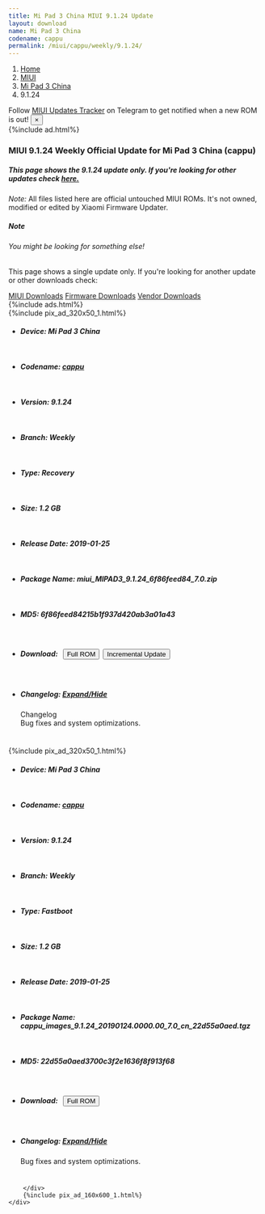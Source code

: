 ```yaml
---
title: Mi Pad 3 China MIUI 9.1.24 Update
layout: download
name: Mi Pad 3 China
codename: cappu
permalink: /miui/cappu/weekly/9.1.24/
---
```

<nav aria-label="breadcrumb">
    <ol class="breadcrumb">
        <li class="breadcrumb-item"><a href="/">Home</a></li>
        <li class="breadcrumb-item"><a href="/miui/">MIUI</a></li>
        <li class="breadcrumb-item"><a href="/miui/cappu/">Mi Pad 3 China</a></li>
        <li class="breadcrumb-item active" aria-current="page">9.1.24</li>
    </ol>
</nav>
<div class="alert alert-primary alert-dismissible fade show" role="alert">
    Follow <a href="https://t.me/MIUIUpdatesTracker" class="alert-link">MIUI Updates Tracker</a> on Telegram to get
    notified when a new ROM is out!
    <button type="button" class="close" data-dismiss="alert" aria-label="Close">
        <span aria-hidden="true">&times;</span>
    </button>
</div>
{%include ad.html%}
<div class="col-12 mx-auto">
    <h3 class="title bg-light p-2 rounded">MIUI 9.1.24 Weekly Official Update for Mi Pad 3 China (cappu)</h3>
    <h5>This page shows the 9.1.24 update only. If you're looking for other updates check
        <a href="/miui/cappu/">here.</a></h5>
    <p><i>Note: </i>All files listed here are official untouched MIUI ROMs.
        It's not owned, modified or edited by Xiaomi Firmware Updater.</p>
    <div class="card">
        <div class="card-body">
            <h5 class="card-title">Note</h5>
            <h6 class="card-subtitle mb-2 text-muted">You might be looking for something else!</h6>
            <p class="card-text">This page shows a single update only.
                If you're looking for another update or other downloads check:</p>
            <a href="/miui/" class="card-link">MIUI Downloads</a>
            <a href="/firmware/" class="card-link">Firmware Downloads</a>
            <a href="/vendor/" class="card-link">Vendor Downloads</a>
        </div>
    </div>
    {%include ads.html%}
    <div class="row justify-content-center">
        <div class="col-10" id="downloads">
                    <div class="card card-body">
            {%include pix_ad_320x50_1.html%}
            <ul class="list-unstyled">
                <li style="padding-bottom: 10px;">
                    <h5><b>Device: </b>Mi Pad 3 China</h5>
                </li>
                <li style="padding-bottom: 10px;">
                    <h5><b>Codename: </b> <a href="/miui/cappu/" target="_blank">cappu</a> </h5>
                </li>
                <li style="padding-bottom: 10px;">
                    <h5><b>Version: </b>9.1.24</h5>
                </li>
                <li style="padding-bottom: 10px;">
                    <h5><b>Branch: </b>Weekly</h5>
                </li>
                <li style="padding-bottom: 10px;">
                    <h5><b>Type: </b>Recovery</h5>
                </li>
                <li style="padding-bottom: 10px;">
                    <h5><b>Size: </b>1.2 GB</h5>
                </li>
                <li style="padding-bottom: 10px;">
                    <h5><b>Release Date: </b>2019-01-25</h5>
                </li>
                <li style="padding-bottom: 10px;">
                    <h5><b>Package Name: </b><span id="filename" class="text-dark">miui_MIPAD3_9.1.24_6f86feed84_7.0.zip</span></h5>
                </li>
                <li style="padding-bottom: 10px;">
                    <h5><b>MD5: </b><span id="md5" class="text-muted">6f86feed84215b1f937d420ab3a01a43</span></h5>
                </li>
                <li style="padding-bottom: 10px;">
                    <h5><b>Download: </b><button type="button" id="download" class="btn btn-primary" style="margin: 7px;"
                            onclick="window.open('http://bigota.d.miui.com/9.1.24/miui_MIPAD3_9.1.24_6f86feed84_7.0.zip', '_blank');"><i class="fa fa-download"></i> Full ROM</button><button type="button" id="incremental_download" class="btn btn-warning" onclick="window.open('https://bigota.d.miui.com/9.1.24/miui-blockota-platina_global-9.1.22-9.1.24-4f7d8de3c7-8.1.zip', '_blank');"><i class="fa fa-download"></i> Incremental Update</button></h5>
                </li>
                <li style="padding-bottom: 10px;">
                    <h5><b>Changelog: </b><a href="#cappu_1_changelog" data-toggle="collapse" role="button"
                            aria-expanded="false" aria-controls="cappu_1_changelog"> <i class="fa fa-arrow-down"
                                aria-hidden="true"></i> Expand/Hide</a></h5>
                    <div class="collapse" id="cappu_1_changelog">
                        <p id="changelog_text">Changelog<br>Bug fixes and system optimizations.</p>
                    </div>
                </li>
            </ul>
        </div>
        <div class="card card-body">
            {%include pix_ad_320x50_1.html%}
            <ul class="list-unstyled">
                <li style="padding-bottom: 10px;">
                    <h5><b>Device: </b>Mi Pad 3 China</h5>
                </li>
                <li style="padding-bottom: 10px;">
                    <h5><b>Codename: </b> <a href="/miui/cappu/" target="_blank">cappu</a> </h5>
                </li>
                <li style="padding-bottom: 10px;">
                    <h5><b>Version: </b>9.1.24</h5>
                </li>
                <li style="padding-bottom: 10px;">
                    <h5><b>Branch: </b>Weekly</h5>
                </li>
                <li style="padding-bottom: 10px;">
                    <h5><b>Type: </b>Fastboot</h5>
                </li>
                <li style="padding-bottom: 10px;">
                    <h5><b>Size: </b>1.2 GB</h5>
                </li>
                <li style="padding-bottom: 10px;">
                    <h5><b>Release Date: </b>2019-01-25</h5>
                </li>
                <li style="padding-bottom: 10px;">
                    <h5><b>Package Name: </b><span id="filename" class="text-dark">cappu_images_9.1.24_20190124.0000.00_7.0_cn_22d55a0aed.tgz</span></h5>
                </li>
                <li style="padding-bottom: 10px;">
                    <h5><b>MD5: </b><span id="md5" class="text-muted">22d55a0aed3700c3f2e1636f8f913f68</span></h5>
                </li>
                <li style="padding-bottom: 10px;">
                    <h5><b>Download: </b><button type="button" id="download" class="btn btn-primary" style="margin: 7px;"
                            onclick="window.open('http://bigota.d.miui.com/9.1.24/cappu_images_9.1.24_20190124.0000.00_7.0_cn_22d55a0aed.tgz', '_blank');"><i class="fa fa-download"></i> Full ROM</button></h5>
                </li>
                <li style="padding-bottom: 10px;">
                    <h5><b>Changelog: </b><a href="#cappu_2_changelog" data-toggle="collapse" role="button"
                            aria-expanded="false" aria-controls="cappu_2_changelog"> <i class="fa fa-arrow-down"
                                aria-hidden="true"></i> Expand/Hide</a></h5>
                    <div class="collapse" id="cappu_2_changelog">
                        <p id="changelog_text">Bug fixes and system optimizations.</p>
                    </div>
                </li>
            </ul>
        </div>

        </div>
        {%include pix_ad_160x600_1.html%}
    </div>
</div>